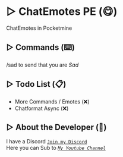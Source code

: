 # ▷ ChatEmotes PE (😋)
ChatEmotes in Pocketmine

## ▷ Commands (⌨️)
/sad to send that you are *Sad*

## ▷ Todo List (📋)
- More Commands / Emotes (❌)
- Chatformat Async (❌)

## ▷ About the Developer (🤖)
I have a Discord [``Join my Discord``](https://red.serverfarmer.at/discord "Join overhere ^^")<br>
Here you can Sub to [*``My Youtube Channel``*](https://red.serverfarmer.at/youtube "Sub to Me ^^")
